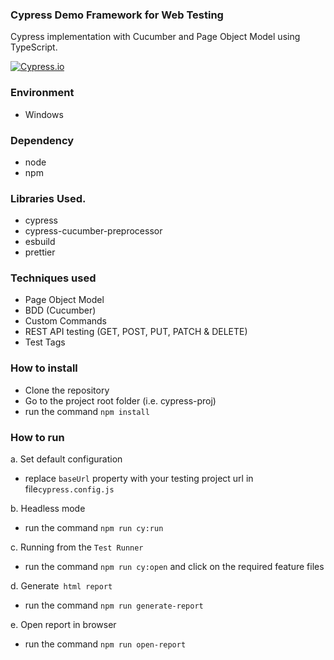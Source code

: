 ### Cypress Demo Framework for Web Testing

Cypress implementation with Cucumber and Page Object Model using TypeScript.

[![Cypress.io](https://img.shields.io/badge/tested%20with-Cypress-04C38E.svg)](https://www.cypress.io/)

### Environment

- Windows

### Dependency

- node
- npm

### Libraries Used.

- cypress
- cypress-cucumber-preprocessor
- esbuild
- prettier

### Techniques used

- Page Object Model
- BDD (Cucumber)
- Custom Commands
- REST API testing (GET, POST, PUT, PATCH & DELETE)
- Test Tags

### How to install

- Clone the repository
- Go to the project root folder (i.e. cypress-proj)
- run the command ```npm install```

### How to run

a. Set default configuration

- replace `baseUrl` property with your testing project url in file```cypress.config.js```

b. Headless mode

- run the command ```npm run cy:run```

c. Running from the `Test Runner`

- run the command ```npm run cy:open``` and click on the required feature files

d. Generate` html report`

- run the command ```npm run generate-report```

e. Open report in browser

- run the command ```npm run open-report```
